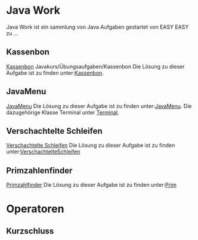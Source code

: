 # Java Work

Java Work ist ein sammlung von Java Aufgaben gestartet von EASY EASY zu ...

## Kassenbon

[Kassenbon](https://wiki.freitagsrunde.org/Javakurs/%C3%9Cbungsaufgaben/Kassenbon) Javakurs/Übungsaufgaben/Kassenbon
Die Lösung zu dieser Aufgabe ist zu finden unter:[Kassenbon](src/main/java/ch/plebsapps/kassenbon/Kassenbon.java).


## JavaMenu

[JavaMenu](https://wiki.freitagsrunde.org/Javakurs/%C3%9Cbungsaufgaben/Javamenue)
Die Lösung zu dieser Aufgabe ist zu finden unter:[JavaMenu](src/main/java/ch/plebsapps/javamenu/JavaMenu.java).
Die dazugehörige Klasse Terminal unter [Terminal](src/main/java/ch/plebsapps/javamenu/Terminal.java).

## Verschachtelte Schleifen

[Verschachtelte Schleifen](https://wiki.freitagsrunde.org/Javakurs/%C3%9Cbungsaufgaben/Verschachtelte_Schleifen)
Die Lösung zu dieser Aufgabe ist zu finden unter:[VerschachtelteSchleifen](src/main/java/ch/plebsapps/verschachtelteschleifen/VerschachtelteSchleifen.java)

## Primzahlenfinder 
[Primzahlfinder](https://wiki.freitagsrunde.org/Javakurs/%C3%9Cbungsaufgaben/Primzahlenaufgabe)
Die Lösung zu dieser Aufgabe ist zu finden unter:[Prim](src/main/java/ch/plebsapps/primzahlenfinder/Primzahl.java)


# Operatoren

## Kurzschluss

